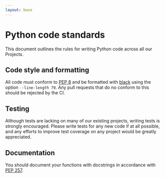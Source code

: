 ```yaml
---
layout: base
---
```


# Python code standards

This document outlines the rules for writing Python code across all our Projects.

## Code style and formatting

All code must conform to [PEP 8](https://pep8.org/) and be formatted with [black](https://github.com/ambv/black) using the option `--line-length 79`.
Any pull requests that do no conform to this should be rejected by the CI.

## Testing

Although tests are lacking on many of our existing projects, writing tests is strongly encouraged. Please write tests for any new code if at all possible, and any efforts to improve test coverage on any project would be greatly appreciated.

## Documentation

You should document your functions with docstrings in accordance with [PEP 257](https://www.python.org/dev/peps/pep-0257/).